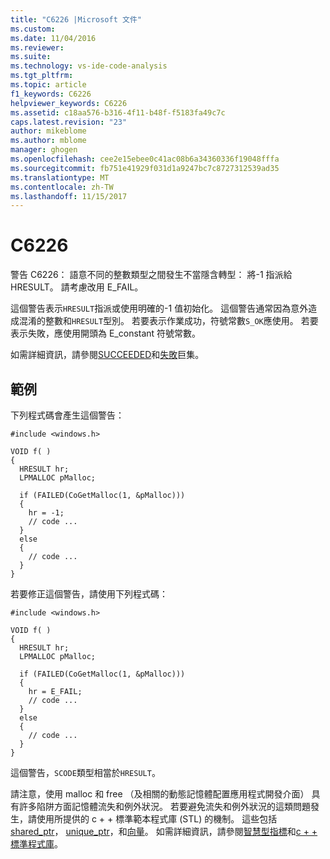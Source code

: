 ```yaml
---
title: "C6226 |Microsoft 文件"
ms.custom: 
ms.date: 11/04/2016
ms.reviewer: 
ms.suite: 
ms.technology: vs-ide-code-analysis
ms.tgt_pltfrm: 
ms.topic: article
f1_keywords: C6226
helpviewer_keywords: C6226
ms.assetid: c18aa576-b316-4f11-b48f-f5183fa49c7c
caps.latest.revision: "23"
author: mikeblome
ms.author: mblome
manager: ghogen
ms.openlocfilehash: cee2e15ebee0c41ac08b6a34360336f19048fffa
ms.sourcegitcommit: fb751e41929f031d1a9247bc7c8727312539ad35
ms.translationtype: MT
ms.contentlocale: zh-TW
ms.lasthandoff: 11/15/2017
---
```

# <a name="c6226"></a>C6226
警告 C6226： 語意不同的整數類型之間發生不當隱含轉型： 將-1 指派給 HRESULT。 請考慮改用 E_FAIL。  
  
 這個警告表示`HRESULT`指派或使用明確的-1 值初始化。 這個警告通常因為意外造成混淆的整數和`HRESULT`型別。 若要表示作業成功，符號常數`S_OK`應使用。 若要表示失敗，應使用開頭為 E_constant 符號常數。  
  
 如需詳細資訊，請參閱[SUCCEEDED](http://go.microsoft.com/fwlink/?LinkId=92738)和[失敗](ms-help://MS.VSCC.2003/MS.MSDNQTR.2003FEB.1033/com/htm/error_899v.htm)巨集。  
  
## <a name="example"></a>範例  
 下列程式碼會產生這個警告：  
  
```  
#include <windows.h>  
  
VOID f( )  
{  
  HRESULT hr;  
  LPMALLOC pMalloc;  
  
  if (FAILED(CoGetMalloc(1, &pMalloc)))  
  {  
    hr = -1;  
    // code ...  
  }  
  else  
  {  
    // code ...  
  }  
}  
```  
  
 若要修正這個警告，請使用下列程式碼：  
  
```  
#include <windows.h>  
  
VOID f( )  
{  
  HRESULT hr;  
  LPMALLOC pMalloc;  
  
  if (FAILED(CoGetMalloc(1, &pMalloc)))  
  {  
    hr = E_FAIL;  
    // code ...  
  }  
  else  
  {  
    // code ...  
  }  
}  
```  
  
 這個警告，`SCODE`類型相當於`HRESULT`。  
  
 請注意，使用 malloc 和 free （及相關的動態記憶體配置應用程式開發介面） 具有許多陷阱方面記憶體流失和例外狀況。 若要避免流失和例外狀況的這類問題發生，請使用所提供的 c + + 標準範本程式庫 (STL) 的機制。 這些包括[shared_ptr](/cpp/standard-library/shared-ptr-class)， [unique_ptr](/cpp/standard-library/unique-ptr-class)，和[向量](/cpp/standard-library/vector)。 如需詳細資訊，請參閱[智慧型指標](/cpp/cpp/smart-pointers-modern-cpp)和[c + + 標準程式庫](/cpp/standard-library/cpp-standard-library-reference)。